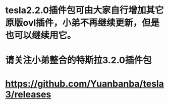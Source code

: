 # tesla2.2.0插件包可由大家自行增加其它原版ovl插件，小弟不再继续更新，但是也可以继续用它。
# 请关注小弟整合的特斯拉3.2.0插件包
# https://github.com/Yuanbanba/tesla3/releases
